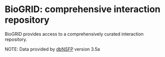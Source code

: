 # BioGRID: comprehensive interaction repository
BioGRID provides access to a comprehensively curated interaction repository.

NOTE: Data provided by [dbNSFP](https://sites.google.com/site/jpopgen/dbNSFP) version 3.5a